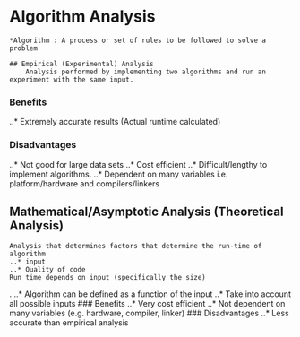 # Algorithm Analysis

	*Algorithm : A process or set of rules to be followed to solve a problem

	## Empirical (Experimental) Analysis
		Analysis performed by implementing two algorithms and run an experiment with the same input.
### Benefits
..* Extremely accurate results (Actual runtime calculated)
### Disadvantages
..* Not good for large data sets
..* Cost efficient
..* Difficult/lengthy to implement algorithms.
..* Dependent on many variables i.e. platform/hardware and compilers/linkers

## Mathematical/Asymptotic Analysis (Theoretical Analysis)
	Analysis that determines factors that determine the run-time of algorithm
	..* input
	..* Quality of code
	Run time depends on input (specifically the size)
.	..* Algorithm can be defined as a function of the input
	..* Take into account all possible inputs
	### Benefits
	..* Very cost efficient
..* Not dependent on many variables (e.g. hardware, compiler, linker)
	### Disadvantages
	..* Less accurate than empirical analysis


